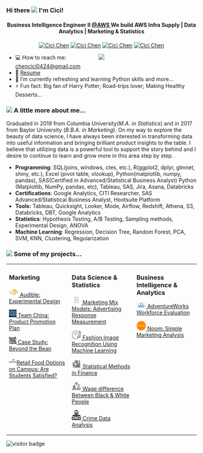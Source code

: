 ### Hi there <img src="https://media.giphy.com/media/hvRJCLFzcasrR4ia7z/giphy.gif" width="40"> I'm Cici!

<h4 align="center"> 
  Business Intelligence Engineer II <a href="https://aws.amazon.com/?nc2=h_lg"> @AWS </a> We build AWS Infra Supply | Data Analytics | Marketing & Statistics 
</h4>

<p align="center">
  <a href="https://github.com/iamcici0424" target="_blank"><img align="center" src="https://cdn0.iconfinder.com/data/icons/social-media-filled-2/24/social_media-20-512.png" alt="Cici Chen" height="30" width="30" /></a>
  <a href="https://www.linkedin.com/in/iamcici/" target="_blank"><img align="center" src="https://cdn4.iconfinder.com/data/icons/colorful-guache-social-media-logos-1/159/social-media_linkedin-512.png" alt="Cici Chen" height="25" width="25" /></a>
  <a href="https://iamcici.notion.site/Welcome-to-Cici-s-Project-Portfolio-45f750933f6d4cf6b6de73bf73239bca" target="_blank"><img align="center" src="https://img.icons8.com/plasticine/2x/notion.png" alt="Cici Chen" height="35" width="35" /></a>
  <a href="mailto:chencici0424@gmail.com" target="_blank"><img align="center" src="https://cdn3.iconfinder.com/data/icons/colorful-guache-social-media-logos-1/159/social-media_gmail-512.png" alt="Cici Chen" height="22" width="22" /></a>
</p>

 <a href="#"><img align="right" src=pics/pic1.png width=260>
 </a>

- 💻 How to reach me: chencici0424@gmail.com
- 📝 [Resume](Resume_Cici_Chen.pdf)
- 🌱 I’m currently refreshing and learning Python skills and more...
- ⚡  Fun fact: Big fan of Harry Potter; Road-trips lover; Making Healthy Desserts...

### <img src="https://media.giphy.com/media/VgCDAzcKvsR6OM0uWg/giphy.gif" width="50"> A little more about me... 

Graduated in 2019 from Columbia University(*M.A. in Statistics*) and in 2017 from Baylor University (*B.B.A. in Marketing*). On my way to explore the beauty of data science, I have always been interested in transforming data into useful information and bringing brilliant product insights to the table. I believe that utilizing data is a powerful tool to support the story behind and I desire to continue to learn and grow more in this area step by step.

- **Programming**: SQL(joins, windows, ctes, etc.), R(ggplot2, dplyr, glmnet, shiny, etc.), Excel (pivot table, vlookup), Python(matplotlib, numpy, pandas), SAS(Certified in Advanced/Statistical Business Analyst)
Python (Matplotlib, NumPy, pandas, etc), Tableau, SAS, Jira, Asana, Databricks
- **Certifications**: Google Analytics, CITI Researcher, SAS Advanced/Statistical Business Analyst, Hootsuite Platform
- **Tools:** Tableau, Quicksight, Looker, Mode, Airflow, Redshift, Athena, S3, Databricks, DBT, Google Analytics
- **Statistics**: Hypothesis Testing, A/B Testing, Sampling methods, Experimental Design, ANOVA
- **Machine Learning**: Regression, Decision Tree, Random Forest, PCA, SVM, KNN, Clustering, Regularization

### <a href="#"><img src="https://media.giphy.com/media/VgCDAzcKvsR6OM0uWg/giphy.gif" width="50"></a> Some of my projects... 

<table><tr><td valign="top" width="33%">

### Marketing

  <a href="#"><img width="25" src=pics/audible.png > [Audible: Experimental Design](https://github.com/iamcici0424/Audible_Experimental_Design) </a>

  <a href="#"><img width="20" src=pics/team_china.jpg > [Team China: Product Promotion Plan](https://github.com/iamcici0424/Product_Promotion_Plan) </a>

  <a href="#"><img width="20" src=pics/beyond_the_bean.png > [Case Study: Beyond the Bean](https://github.com/iamcici0424/Beyond_the_Bean) </a>

  <a href="#"><img width="20" src=pics/armark.png >[Retail Food Options on Campus: Are Students Satisfied?](https://github.com/iamcici0424/Retail_Food_Options_on_Campus) </a>

</td><td valign="top" width="34%">

### Data Science & Statistics

  <a href="#"><img width="25" src=pics/MMM.jpg > [Marketing Mix Models: Advertising Response Measurement](https://github.com/iamcici0424/Marketing-Mix-Models) </a>

  <a href="#"><img width="25" src=pics/ML.png > [Fashion Image Recognition Using Machine Learning](https://github.com/iamcici0424/Fashion_Image_Recognition_Using_Machine_Learning) </a>

  <a href="#"><img width="25" src=pics/fin.png > [Statistical Methods in Finance](https://github.com/iamcici0424/Statistical_Methods_in_Finance) </a>

  <a href="#"><img width="25" src=pics/wage.png > [Wage difference Between Black & White People](https://github.com/iamcici0424/Wage_Difference) </a>

  <a href="#"><img width="25" src=pics/crime.png > [Crime Data Analysis](https://github.com/iamcici0424/Crime_Data_Analysis) </a>

</td><td valign="top" width="33%">

### Business Intelligence & Analytics

  <a href="#"><img width="25" src=pics/work.png > [AdventureWorks Workforce Evaluation](https://github.com/iamcici0424/AdventureWorks_Workforce_Evaluation) </a>

  <a href="#"><img width="25" src=pics/noom.png > [Noom: Simple Marketing Analysis](https://github.com/iamcici0424/Noom_Marketing_Analysis) </a>

</td></tr></table>

![visitor badge](https://visitor-badge.laobi.icu/badge?page_id=iamcici.visitor-badge)

<!--
**iamcici0424/iamcici0424** is a ✨ _special_ ✨ repository because its `README.md` (this file) appears on your GitHub profile.

Here are some ideas to get you started:

- 🔭 I’m currently working on ...
- 🌱 I’m currently learning ...
- 👯 I’m looking to collaborate on ...
- 🤔 I’m looking for help with ...
- 💬 Ask me about ...
- 📫 How to reach me: ...
- 😄 Pronouns: ...
- ⚡ Fun fact: ...
-->
